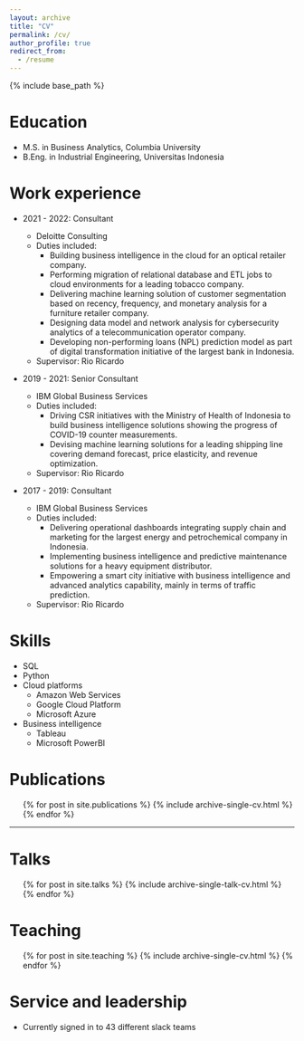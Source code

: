 ```yaml
---
layout: archive
title: "CV"
permalink: /cv/
author_profile: true
redirect_from:
  - /resume
---
```


{% include base_path %}

Education
======
* M.S. in Business Analytics, Columbia University
* B.Eng. in Industrial Engineering, Universitas Indonesia

Work experience
======
* 2021 - 2022: Consultant
  * Deloitte Consulting
  * Duties included:
    * Building business intelligence in the cloud for an optical retailer company.
    * Performing migration of relational database and ETL jobs to cloud environments for a leading tobacco company.
    * Delivering machine learning solution of customer segmentation based on recency, frequency, and monetary analysis for a furniture retailer company.
    * Designing data model and network analysis for cybersecurity analytics of a telecommunication operator company.
    * Developing non-performing loans (NPL) prediction model as part of digital transformation initiative of the largest bank in Indonesia.
  * Supervisor: Rio Ricardo

* 2019 - 2021: Senior Consultant
  * IBM Global Business Services
  * Duties included:
    * Driving CSR initiatives with the Ministry of Health of Indonesia to build business intelligence solutions showing the progress of COVID-19 counter measurements.
    * Devising machine learning solutions for a leading shipping line covering demand forecast, price elasticity, and revenue optimization.
  * Supervisor: Rio Ricardo

* 2017 - 2019: Consultant
  * IBM Global Business Services
  * Duties included:
    * Delivering operational dashboards integrating supply chain and marketing for the largest energy and petrochemical company in Indonesia.
    * Implementing business intelligence and predictive maintenance solutions for a heavy equipment distributor.
    * Empowering a smart city initiative with business intelligence and advanced analytics capability, mainly in terms of traffic prediction.
  * Supervisor: Rio Ricardo

Skills
======
* SQL
* Python
* Cloud platforms
  * Amazon Web Services
  * Google Cloud Platform
  * Microsoft Azure
* Business intelligence
  * Tableau
  * Microsoft PowerBI

Publications
======
  <ul>{% for post in site.publications %}
    {% include archive-single-cv.html %}
  {% endfor %}</ul>
  
---
Talks
======
  <ul>{% for post in site.talks %}
    {% include archive-single-talk-cv.html %}
  {% endfor %}</ul>
  
Teaching
======
  <ul>{% for post in site.teaching %}
    {% include archive-single-cv.html %}
  {% endfor %}</ul>
  
Service and leadership
======
* Currently signed in to 43 different slack teams
